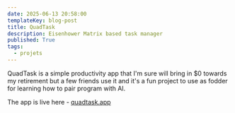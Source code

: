 ```yaml
---
date: 2025-06-13 20:58:00
templateKey: blog-post
title: QuadTask
description: Eisenhower Matrix based task manager
published: True
tags:
  - projets
---
```


QuadTask is a simple productivity app that I'm sure will bring in $0 towards my retirement but a few friends use it and it's a fun project to use as fodder for learning how to pair program with AI.

The app is live here - [quadtask.app](https://quadtask.app)
